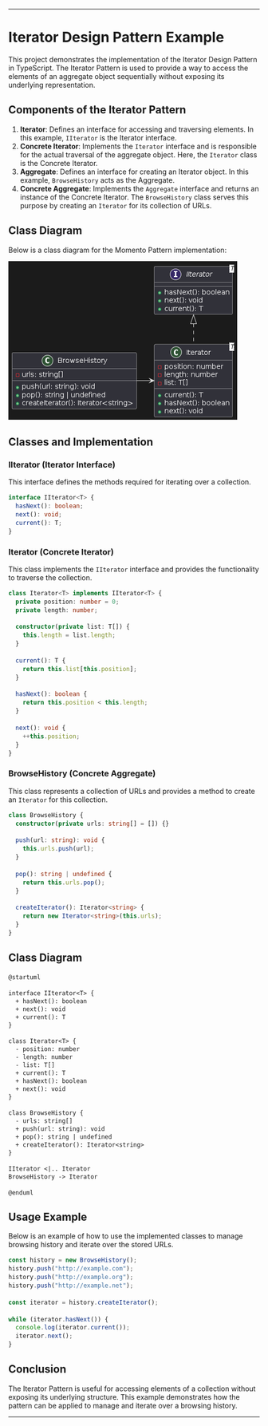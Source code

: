 ---

# Iterator Design Pattern Example

This project demonstrates the implementation of the Iterator Design Pattern in TypeScript. The Iterator Pattern is used to provide a way to access the elements of an aggregate object sequentially without exposing its underlying representation.

## Components of the Iterator Pattern

1. **Iterator**: Defines an interface for accessing and traversing elements. In this example, `IIterator` is the Iterator interface.
2. **Concrete Iterator**: Implements the `Iterator` interface and is responsible for the actual traversal of the aggregate object. Here, the `Iterator` class is the Concrete Iterator.
3. **Aggregate**: Defines an interface for creating an Iterator object. In this example, `BrowseHistory` acts as the Aggregate.
4. **Concrete Aggregate**: Implements the `Aggregate` interface and returns an instance of the Concrete Iterator. The `BrowseHistory` class serves this purpose by creating an `Iterator` for its collection of URLs.

## Class Diagram

Below is a class diagram for the Momento Pattern implementation:

![Strategy Pattern Class Diagram](/images/iterator-pattern.png)

## Classes and Implementation

### IIterator (Iterator Interface)

This interface defines the methods required for iterating over a collection.

```typescript
interface IIterator<T> {
  hasNext(): boolean;
  next(): void;
  current(): T;
}
```

### Iterator (Concrete Iterator)

This class implements the `IIterator` interface and provides the functionality to traverse the collection.

```typescript
class Iterator<T> implements IIterator<T> {
  private position: number = 0;
  private length: number;

  constructor(private list: T[]) {
    this.length = list.length;
  }

  current(): T {
    return this.list[this.position];
  }

  hasNext(): boolean {
    return this.position < this.length;
  }

  next(): void {
    ++this.position;
  }
}
```

### BrowseHistory (Concrete Aggregate)

This class represents a collection of URLs and provides a method to create an `Iterator` for this collection.

```typescript
class BrowseHistory {
  constructor(private urls: string[] = []) {}

  push(url: string): void {
    this.urls.push(url);
  }

  pop(): string | undefined {
    return this.urls.pop();
  }

  createIterator(): Iterator<string> {
    return new Iterator<string>(this.urls);
  }
}
```

## Class Diagram

```plantuml
@startuml

interface IIterator<T> {
  + hasNext(): boolean
  + next(): void
  + current(): T
}

class Iterator<T> {
  - position: number
  - length: number
  - list: T[]
  + current(): T
  + hasNext(): boolean
  + next(): void
}

class BrowseHistory {
  - urls: string[]
  + push(url: string): void
  + pop(): string | undefined
  + createIterator(): Iterator<string>
}

IIterator <|.. Iterator
BrowseHistory -> Iterator

@enduml
```

## Usage Example

Below is an example of how to use the implemented classes to manage browsing history and iterate over the stored URLs.

```typescript
const history = new BrowseHistory();
history.push("http://example.com");
history.push("http://example.org");
history.push("http://example.net");

const iterator = history.createIterator();

while (iterator.hasNext()) {
  console.log(iterator.current());
  iterator.next();
}
```

## Conclusion

The Iterator Pattern is useful for accessing elements of a collection without exposing its underlying structure. This example demonstrates how the pattern can be applied to manage and iterate over a browsing history.

---